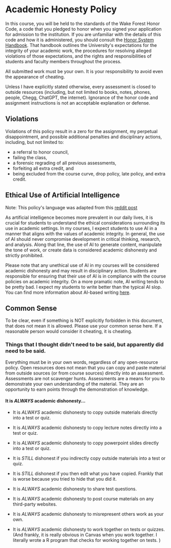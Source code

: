 # Academic Honesty Policy

In this course, you will be held to the standards of the Wake Forest Honor Code, a code that you pledged to honor when you signed your application for admission to the institution. 
If you are unfamiliar with the details of this code and how it is administered, you should consult the [Honor System Handbook](https://studentconduct.wfu.edu/honor-system-wfu/). 
That handbook outlines the University's expectations for the integrity of your academic work, the procedures for resolving alleged violations of those expectations, and the rights and responsibilities of students and faculty members throughout the process.

All submitted work must be your own. It is your responsibility to avoid even the appearance of cheating.

Unless I have explicitly stated otherwise, every assessment is closed to outside resources (including, but not limited to books, notes, phones, people, Chegg, ChatGPT, the internet). Ignorance of the honor code and assignment instructions is not an acceptable explanation or defense. 

## Violations

Violations of this policy result in a zero for the assignment, my perpetual disappointment, and possible additional penalties and disciplinary actions, including, but not limited to:

- a referral to honor council, 
- failing the class,
- a forensic regrading of all previous assessments,
- forfeiting all extra credit, and
- being excluded from the course curve, drop policy, late policy, and extra credit.


## Ethical Use of Artificial Intelligence
Note: This policy's language was adapted from this [reddit post](https://www.reddit.com/r/Professors/comments/11mmz8k/the_ethical_use_of_artificial_intelligence/)

As artificial intelligence becomes more prevalent in our daily lives, it is crucial for students to understand the ethical considerations surrounding its use in academic settings. In my courses, I expect students to use AI in a manner that aligns with the values of academic integrity. In general, the use of AI should never compromise development in critical thinking, research, and analysis. Along that line, the use of AI to generate content, manipulate the tone of work, or create data is considered academic dishonesty and strictly prohibited. 

<!--
However, students are encouraged towards using AI to assist in the research and writing process in ways which encourage the learning process, mitigate menial tasks, or accommodate disabilities. For example, I use AI to enhance my speech recognition software and [other assistive software that I have written](https://github.com/smasongarrison/AutoHotKey_Scripts). In that spirit, I think students may use AI to develop personalized learning and reading plans. I consider receiving AI assistance with grammar and spelling errors is akin to using Grammarly, a tool that helps users improve their writing skills.
-->

Please note that any unethical use of AI in my courses will be considered academic dishonesty and may result in disciplinary action. Students are responsible for ensuring that their use of AI is in compliance with the course policies on academic integrity. On a more pramatic note, AI writing tends to be pretty bad. I expect my students to write better than the typical AI slop. You can find more information about AI-based writing [here](https://en.wikipedia.org/wiki/Wikipedia:Signs_of_AI_writing).


## Common Sense

To be clear, even if something is NOT explicitly forbidden in this document, that does not mean it is allowed. Please use your common sense here. If a reasonable person would consider it cheating, it is cheating. 

### Things that I thought didn't need to be said, but apparently did need to be said.

Everything must be in your own words, regardless of any open-resource policy. 
Open resources does not mean that you can copy and paste material from outside sources (or from course sources) directly into an assessment. Assessments are not scavenger hunts.  Assessments are a means for you to demonstrate your own understanding of the material. They are an opportunity to earn points through the demonstration of knowledge.


#### It is *ALWAYS* academic dishonesty...

- It is *ALWAYS* academic dishonesty to copy outside materials directly into a test or quiz. 

- It is *ALWAYS* academic dishonesty to copy lecture notes directly into a test or quiz.

- It is *ALWAYS* academic dishonesty to copy powerpoint slides directly into a test or quiz.

- It is *STILL* dishonest if you indirectly copy outside materials into a test or quiz.

- It is *STILL* dishonest if you then edit what you have copied. Frankly that is worse because you tried to hide that you did it.

- It is *ALWAYS* academic dishonesty to share test questions.  

- It is *ALWAYS* academic dishonesty to post course materials on any third-party websites. 

- It is *ALWAYS* academic dishonesty to misrepresent others work as your own.  

- It is *ALWAYS* academic dishonesty to work together on tests or quizzes. (And frankly, it is really obvious in Canvas when you work together. I literally wrote a R program that checks for working together on tests. )


